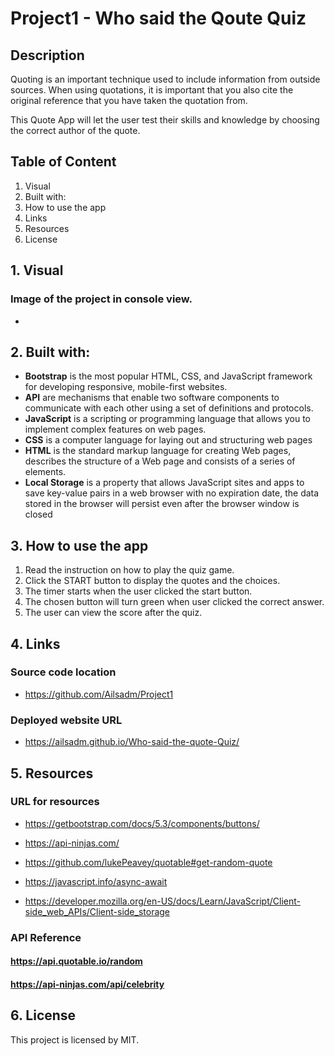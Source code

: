 # Project1 - Who said the Qoute Quiz

## Description

Quoting is an important technique used to include information from outside sources. When using quotations, it is important that you also cite the original reference that you have taken the quotation from.

This Quote App will let the user test their skills and knowledge by choosing the correct author of the quote.

## Table of Content

1. Visual
2. Built with:
3. How to use the app
4. Links
5. Resources
6. License

## 1. Visual

### Image of the project in console view.

- <img src= "">

## 2. Built with:

- **Bootstrap** is the most popular HTML, CSS, and JavaScript framework for developing responsive, mobile-first websites.
- **API** are mechanisms that enable two software components to communicate with each other using a set of definitions and protocols.
- **JavaScript** is a scripting or programming language that allows you to implement complex features on web pages.
- **CSS** is a computer language for laying out and structuring web pages
- **HTML** is the standard markup language for creating Web pages, describes the structure of a Web page and consists of a series of elements.
- **Local Storage** is a property that allows JavaScript sites and apps to save key-value pairs in a web browser with no expiration date, the data stored in the browser will persist even after the browser window is closed

## 3. How to use the app

1. Read the instruction on how to play the quiz game.
2. Click the START button to display the quotes and the choices.
3. The timer starts when the user clicked the start button.
4. The chosen button will turn green when user clicked the correct answer.
5. The user can view the score after the quiz.

## 4. Links

### Source code location

- https://github.com/Ailsadm/Project1

### Deployed website URL

- https://ailsadm.github.io/Who-said-the-quote-Quiz/

## 5. Resources

### URL for resources

- https://getbootstrap.com/docs/5.3/components/buttons/

- https://api-ninjas.com/

- https://github.com/lukePeavey/quotable#get-random-quote

- https://javascript.info/async-await

- https://developer.mozilla.org/en-US/docs/Learn/JavaScript/Client-side_web_APIs/Client-side_storage

### API Reference

#### https://api.quotable.io/random

#### https://api-ninjas.com/api/celebrity

## 6. License

This project is licensed by MIT.
